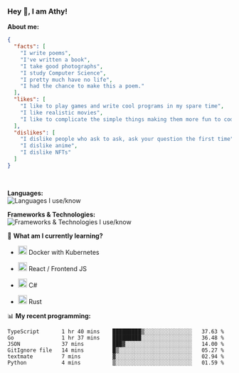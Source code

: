 ### Hey 👋, I am Athy!<br>

**About me:**


```json
{
  "facts": [
    "I write poems",
    "I've written a book",
    "I take good photographs",
    "I study Computer Science",
    "I pretty much have no life",
    "I had the chance to make this a poem."
  ],
  "likes": [
    "I like to play games and write cool programs in my spare time",
    "I like realistic movies",
    "I like to complicate the simple things making them more fun to code."
  ],
  "dislikes": [
    "I dislike people who ask to ask, ask your question the first time",
    "I dislike anime",
    "I dislike NFTs"
  ]
}
```
<br>


**Languages:**<br>
![Languages I use/know](https://skillicons.dev/icons?i=py,js,html,go,lua,java)

**Frameworks & Technologies:**<br />
![Frameworks & Technologies I use/know](https://skillicons.dev/icons?i=nodejs,nextjs,ts,react,express,docker,kubernetes,mysql,postgresql,mongodb,git,github,tailwind)

📙 **What am I currently learning?**

- <img height="20" src="https://cdn.jsdelivr.net/gh/devicons/devicon/icons/docker/docker-original.svg" /> Docker with Kubernetes

- <img height="20" src="https://cdn.jsdelivr.net/gh/devicons/devicon/icons/react/react-original.svg" /> React / Frontend JS

- <img height="20" src="https://cdn.jsdelivr.net/gh/devicons/devicon/icons/csharp/csharp-original.svg" /> C#
- <img height="20" src="https://cdn.jsdelivr.net/gh/devicons/devicon/icons/rust/rust-plain.svg" /> Rust

📊 **My recent programming:**

<!--START_SECTION:waka-->

```text
TypeScript       1 hr 40 mins    █████████▒░░░░░░░░░░░░░░░   37.63 %
Go               1 hr 37 mins    █████████░░░░░░░░░░░░░░░░   36.48 %
JSON             37 mins         ███▓░░░░░░░░░░░░░░░░░░░░░   14.00 %
GitIgnore file   14 mins         █▒░░░░░░░░░░░░░░░░░░░░░░░   05.27 %
textmate         7 mins          ▓░░░░░░░░░░░░░░░░░░░░░░░░   02.94 %
Python           4 mins          ▒░░░░░░░░░░░░░░░░░░░░░░░░   01.59 %
```

<!--END_SECTION:waka-->
